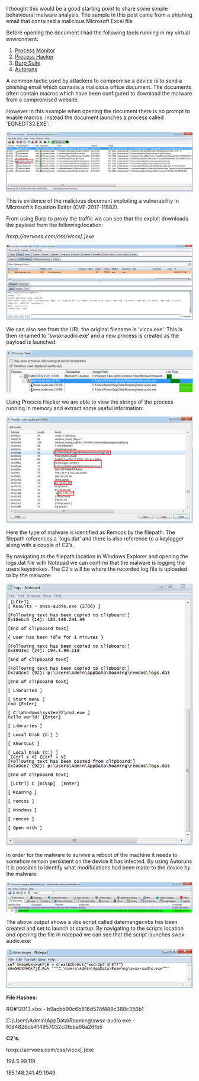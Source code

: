 I thought this would be a good starting point to share some simple behavioural malware analysis. The sample in this post came from a phishing email that contained a malicious Microsoft Excel file

Before opening the document I had the following tools running in my virtual environment:

1. [Process Monitor](https://docs.microsoft.com/en-us/sysinternals/downloads/procmon)
2. [Process Hacker](https://processhacker.sourceforge.io/downloads.php)
3. [Burp Suite](https://portswigger.net/burp/communitydownload)
4. [Autoruns](https://docs.microsoft.com/en-us/sysinternals/downloads/autoruns)

A common tactic used by attackers to compromise a device is to send a phishing email which contains a malicious office document. The documents often contain macros which have been configured to download the malware from a compromised website.

However in this example when opening the document there is no prompt to enable macros. Instead the document launches a process called 'EQNEDT32.EXE':

![Procmon](/images/remcos/remcos_ph.png)

This is evidence of the malicious document exploiting a vulnerability in Microsoft’s Equation Editor (CVE-2017-11882).

From using Burp to proxy the traffic we can see that the exploit downloads the payload from the following location:

_hxxp://aervoes.com/css/viccx[.]exe_

![Burp](/images/remcos/burp.png)

We can also see from the URL the original filename is 'viccx.exe'. This is then renamed to 'swsx-audio.exe' and a new process is created as the payload is launched:

![Process Tree](/images/remcos/processtree.png)

Using Process Hacker we are able to view the strings of the process running in memory and extract some useful information:

![Strings](/images/remcos/remcos.png)

Here the type of malware is identified as Remcos by the filepath. The filepath references a 'logs.dat' and there is also reference to a keylogger along with a couple of C2’s.

By navigating to the filepath location in Windows Explorer and opening the logs.dat file with Notepad we can confirm that the malware is logging the users keystrokes. The C2's will be where the recorded log file is uploaded to by the malware:

![Keylogger](/images/remcos/log.png)

In order for the malware to survive a reboot of the machine it needs to somehow remain persistent on the device it has infected.
By using Autoruns it is possible to identify what modifications had been made to the device by the malware:
 
![Persistence](/images/remcos/persistence.png)

The above output shows a vbs script called datemanger.vbs has been created and set to launch at startup. By navigating to the scripts location and opening the file in notepad we can see that the script launches swsx-audio.exe:

![Script](/images/remcos/script.png)
  
**File Hashes:**

RO#12013.xlsx - b9acbb90c6b816d574f489c388c356b1

C:\Users\Admin\AppData\Roaming\swsx-audio.exe - f064826cb414957032c0fbba66a26fb5

**C2's:**

hxxp://aervoes.com/css/viccx[.]exe

194.5.99.119

185.148.241.49:1949
